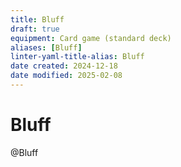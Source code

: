 ```yaml
---
title: Bluff
draft: true
equipment: Card game (standard deck)
aliases: [Bluff]
linter-yaml-title-alias: Bluff
date created: 2024-12-18
date modified: 2025-02-08
---
```


# Bluff

@Bluff
